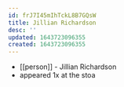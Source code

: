 ```yaml
---
id: frJ7I45mIhTckL8B7GQsW
title: Jillian Richardson
desc: ''
updated: 1643723096355
created: 1643723096355
---
```



- [[person]] - Jillian Richardson
- appeared 1x at the stoa
